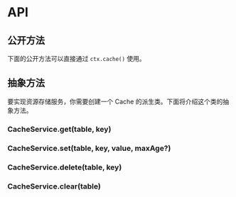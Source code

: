 # API

## 公开方法

下面的公开方法可以直接通过 `ctx.cache()` 使用。


## 抽象方法

要实现资源存储服务，你需要创建一个 Cache 的派生类。下面将介绍这个类的抽象方法。

### CacheService.get(table, key)
### CacheService.set(table, key, value, maxAge?)
### CacheService.delete(table, key)
### CacheService.clear(table)

